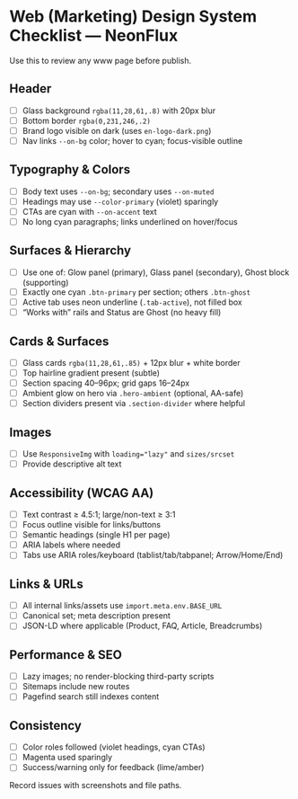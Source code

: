 # Web (Marketing) Design System Checklist — NeonFlux

Use this to review any www page before publish.

## Header
- [ ] Glass background `rgba(11,28,61,.8)` with 20px blur
- [ ] Bottom border `rgba(0,231,246,.2)`
- [ ] Brand logo visible on dark (uses `en-logo-dark.png`)
- [ ] Nav links `--on-bg` color; hover to cyan; focus-visible outline

## Typography & Colors
- [ ] Body text uses `--on-bg`; secondary uses `--on-muted`
- [ ] Headings may use `--color-primary` (violet) sparingly
- [ ] CTAs are cyan with `--on-accent` text
- [ ] No long cyan paragraphs; links underlined on hover/focus

## Surfaces & Hierarchy
- [ ] Use one of: Glow panel (primary), Glass panel (secondary), Ghost block (supporting)
- [ ] Exactly one cyan `.btn-primary` per section; others `.btn-ghost`
- [ ] Active tab uses neon underline (`.tab-active`), not filled box
- [ ] “Works with” rails and Status are Ghost (no heavy fill)

## Cards & Surfaces
- [ ] Glass cards `rgba(11,28,61,.85)` + 12px blur + white border
- [ ] Top hairline gradient present (subtle)
- [ ] Section spacing 40–96px; grid gaps 16–24px
 - [ ] Ambient glow on hero via `.hero-ambient` (optional, AA-safe)
 - [ ] Section dividers present via `.section-divider` where helpful

## Images
- [ ] Use `ResponsiveImg` with `loading="lazy"` and `sizes/srcset`
- [ ] Provide descriptive alt text

## Accessibility (WCAG AA)
- [ ] Text contrast ≥ 4.5:1; large/non-text ≥ 3:1
- [ ] Focus outline visible for links/buttons
- [ ] Semantic headings (single H1 per page)
- [ ] ARIA labels where needed
- [ ] Tabs use ARIA roles/keyboard (tablist/tab/tabpanel; Arrow/Home/End)

## Links & URLs
- [ ] All internal links/assets use `import.meta.env.BASE_URL`
- [ ] Canonical set; meta description present
- [ ] JSON-LD where applicable (Product, FAQ, Article, Breadcrumbs)

## Performance & SEO
- [ ] Lazy images; no render-blocking third-party scripts
- [ ] Sitemaps include new routes
- [ ] Pagefind search still indexes content

## Consistency
- [ ] Color roles followed (violet headings, cyan CTAs)
- [ ] Magenta used sparingly
- [ ] Success/warning only for feedback (lime/amber)

Record issues with screenshots and file paths.
